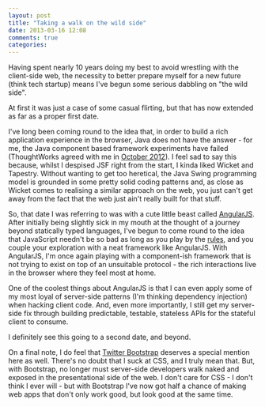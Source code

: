 ```yaml
---
layout: post
title: "Taking a walk on the wild side"
date: 2013-03-16 12:08
comments: true
categories: 
---
```

Having spent nearly 10 years doing my best to avoid wrestling with the client-side web, the necessity to better prepare myself for a new future (think tech startup) means I've begun some serious dabbling on "the wild side".

At first it was just a case of some casual flirting, but that has now extended as far as a proper first date.

I've long been coming round to the idea that, in order to build a rich application experience in the browser, Java does not have the answer - for me, the Java component based framework experiments have failed (ThoughtWorks agreed with me in [October 2012](http://thoughtworks.fileburst.com/assets/technology-radar-october-2012.pdf)). I feel sad to say this because, whilst I despised JSF right from the start, I kinda liked Wicket and Tapestry. Without wanting to get too heretical, the Java Swing programming model is grounded in some pretty solid coding patterns and, as close as Wicket comes to realising a similar approach on the web, you just can't get away from the fact that the web just ain't really built for that stuff.

So, that date I was referring to was with a cute little beast called [AngularJS](http://angularjs.org/). After initially being slightly sick in my mouth at the thought of a journey beyond statically typed languages, I've begun to come round to the idea that JavaScript needn't be so bad as long as you play by the [rules](http://www.amazon.co.uk/JavaScript-Good-Parts-Douglas-Crockford/dp/0596517742), and you couple your exploration with a neat framework like AngularJS. With AngularJS, I'm once again playing with a component-ish framework that is not trying to exist on top of an unsuitable protocol - the rich interactions live in the browser where they feel most at home.

One of the coolest things about AngularJS is that I can even apply some of my most loyal of server-side patterns (I'm thinking dependency injection) when hacking client code. And, even more importantly, I still get my server-side fix through building predictable, testable, stateless APIs for the stateful client to consume.

I definitely see this going to a second date, and beyond.

On a final note, I do feel that [Twitter Bootstrap](http://twitter.github.com/bootstrap/) deserves a special mention here as well. There's no doubt that I suck at CSS, and I truly mean that. But, with Bootstrap, no longer must server-side developers walk naked and exposed in the presentational side of the web. I don't care for CSS - I don't think I ever will - but with Bootstrap I've now got half a chance of making web apps that don't only work good, but look good at the same time.